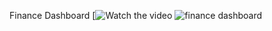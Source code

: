 Finance Dashboard
[![Watch the video](https://youtu.be/diXJULYgTRU)
![finance dashboard](https://github.com/user-attachments/assets/63ed3976-4fda-4d8a-a3ce-4ee8125b56a2)
